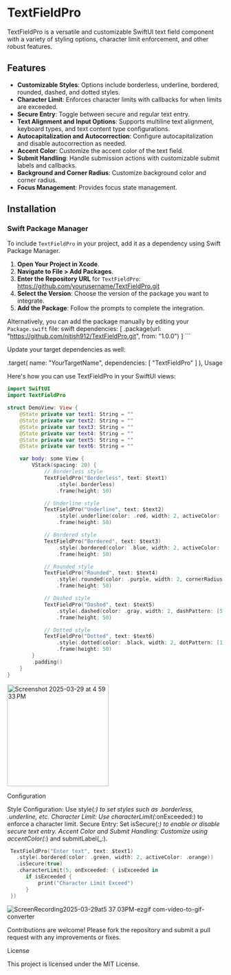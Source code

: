 # TextFieldPro
TextFieldPro is a versatile and customizable SwiftUI text field component with a variety of styling options, character limit enforcement, and other robust features.

## Features

- **Customizable Styles**: Options include borderless, underline, bordered, rounded, dashed, and dotted styles.
- **Character Limit**: Enforces character limits with callbacks for when limits are exceeded.
- **Secure Entry**: Toggle between secure and regular text entry.
- **Text Alignment and Input Options**: Supports multiline text alignment, keyboard types, and text content type configurations.
- **Autocapitalization and Autocorrection**: Configure autocapitalization and disable autocorrection as needed.
- **Accent Color**: Customize the accent color of the text field.
- **Submit Handling**: Handle submission actions with customizable submit labels and callbacks.
- **Background and Corner Radius**: Customize background color and corner radius.
- **Focus Management**: Provides focus state management.

## Installation

### Swift Package Manager

To include `TextFieldPro` in your project, add it as a dependency using Swift Package Manager.

1. **Open Your Project in Xcode**.
2. **Navigate to File > Add Packages**.
3. **Enter the Repository URL** for `TextFieldPro`:
https://github.com/yourusername/TextFieldPro.git
4. **Select the Version**: Choose the version of the package you want to integrate.
5. **Add the Package**: Follow the prompts to complete the integration.

Alternatively, you can add the package manually by editing your `Package.swift` file:
swift dependencies: [ .package(url: "https://github.com/nitish912/TextFieldPro.git", from: "1.0.0")
] ```

Update your target dependencies as well:

.target(
    name: "YourTargetName",
    dependencies: [
        "TextFieldPro"
    ]
),
Usage

Here's how you can use TextFieldPro in your SwiftUI views:
```swift
import SwiftUI
import TextFieldPro

struct DemoView: View {
    @State private var text1: String = ""
    @State private var text2: String = ""
    @State private var text3: String = ""
    @State private var text4: String = ""
    @State private var text5: String = ""
    @State private var text6: String = ""

    var body: some View {
        VStack(spacing: 20) {
            // Borderless style
            TextFieldPro("Borderless", text: $text1)
                .style(.borderless)
                .frame(height: 50)

            // Underline style
            TextFieldPro("Underline", text: $text2)
                .style(.underline(color: .red, width: 2, activeColor: .green))
                .frame(height: 50)

            // Bordered style
            TextFieldPro("Bordered", text: $text3)
                .style(.bordered(color: .blue, width: 2, activeColor: .orange))
                .frame(height: 50)

            // Rounded style
            TextFieldPro("Rounded", text: $text4)
                .style(.rounded(color: .purple, width: 2, cornerRadius: 15, activeColor: .pink))
                .frame(height: 50)

            // Dashed style
            TextFieldPro("Dashed", text: $text5)
                .style(.dashed(color: .gray, width: 2, dashPattern: [5, 3], activeColor: .red))
                .frame(height: 50)

            // Dotted style
            TextFieldPro("Dotted", text: $text6)
                .style(.dotted(color: .black, width: 2, dotPattern: [1, 3], activeColor: .yellow))
                .frame(height: 50)
        }
        .padding()
    }
}
```

<img width="236" alt="Screenshot 2025-03-29 at 4 59 33 PM" src="https://github.com/user-attachments/assets/d3ddab84-d5f2-4be9-99dd-5017fc7c5df9" />


Configuration

Style Configuration: Use style(_:) to set styles such as .borderless, .underline, etc.
Character Limit: Use characterLimit(_:onExceeded:) to enforce a character limit.
Secure Entry: Set isSecure(_:) to enable or disable secure text entry.
Accent Color and Submit Handling: Customize using accentColor(_:) and submitLabel(_:).

```swift
 TextFieldPro("Enter text", text: $text1)
   .style(.bordered(color: .green, width: 2, activeColor: .orange))
   .isSecure(true)
   .characterLimit(5, onExceeded: { isExceeded in
      if isExceeded {
          print("Character Limit Exceed")
      }
 })
```


![ScreenRecording2025-03-29at5 37 03PM-ezgif com-video-to-gif-converter](https://github.com/user-attachments/assets/5818230a-1cea-4675-8315-0219b524c9f6)




Contributions are welcome! Please fork the repository and submit a pull request with any improvements or fixes.

License

This project is licensed under the MIT License.

